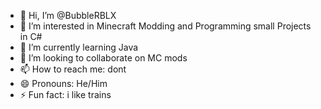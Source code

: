 - 👋 Hi, I’m @BubbleRBLX
- 👀 I’m interested in Minecraft Modding and Programming small Projects in C#
- 🌱 I’m currently learning Java
- 💞️ I’m looking to collaborate on MC mods
- 📫 How to reach me: dont
- 😄 Pronouns: He/Him
- ⚡ Fun fact: i like trains

<!---
BubbleRBLX/BubbleRBLX is a ✨ special ✨ repository because its `README.md` (this file) appears on your GitHub profile.
You can click the Preview link to take a look at your changes.
--->
